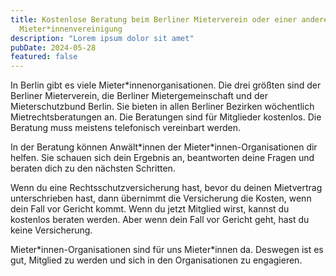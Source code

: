 ```yaml
---
title: Kostenlose Beratung beim Berliner Mieterverein oder einer anderen
  Mieter*innenvereinigung
description: "Lorem ipsum dolor sit amet"
pubDate: 2024-05-28
featured: false
---
```


In Berlin gibt es viele Mieter\*innenorganisationen. Die drei größten sind der Berliner Mieterverein, die Berliner Mietergemeinschaft und der Mieterschutzbund Berlin. Sie bieten in allen Berliner Bezirken wöchentlich Mietrechtsberatungen an. Die Beratungen sind für Mitglieder kostenlos. Die Beratung muss meistens telefonisch vereinbart werden.

In der Beratung können Anwält\*innen der Mieter\*innen-Organisationen dir helfen. Sie schauen sich dein Ergebnis an, beantworten deine Fragen und beraten dich zu den nächsten Schritten.

Wenn du eine Rechtsschutzversicherung hast, bevor du deinen Mietvertrag unterschrieben hast, dann übernimmt die Versicherung die Kosten, wenn dein Fall vor Gericht kommt. Wenn du jetzt Mitglied wirst, kannst du kostenlos beraten werden. Aber wenn dein Fall vor Gericht geht, hast du keine Versicherung.

Mieter\*innen-Organisationen sind für uns Mieter\*innen da. Deswegen ist es gut, Mitglied zu werden und sich in den Organisationen zu engagieren.
